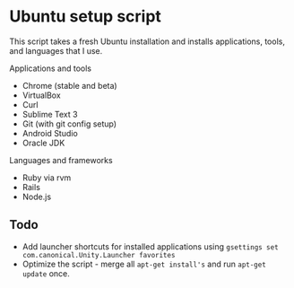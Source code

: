 Ubuntu setup script
=============
This script takes a fresh Ubuntu installation and installs applications, tools, and languages that I use.

Applications and tools
* Chrome (stable and beta)
* VirtualBox
* Curl
* Sublime Text 3
* Git (with git config setup)
* Android Studio
* Oracle JDK

Languages and frameworks
* Ruby via rvm
* Rails
* Node.js

## Todo
* Add launcher shortcuts for installed applications using ```gsettings set com.canonical.Unity.Launcher favorites```
* Optimize the script - merge all ```apt-get install's``` and run ```apt-get update``` once.
